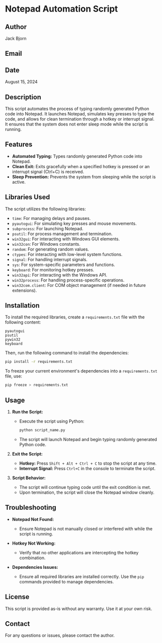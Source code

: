 # Notepad Automation Script

## Author
Jack Bjorn

## Email

## Date
August 15, 2024

## Description
This script automates the process of typing randomly generated Python code into Notepad. It launches Notepad, simulates key presses to type the code, and allows for clean termination through a hotkey or interrupt signal. It ensures that the system does not enter sleep mode while the script is running.

## Features
- **Automated Typing:** Types randomly generated Python code into Notepad.
- **Clean Exit:** Exits gracefully when a specified hotkey is pressed or an interrupt signal (Ctrl+C) is received.
- **Sleep Prevention:** Prevents the system from sleeping while the script is active.

## Libraries Used
The script utilizes the following libraries:
- `time`: For managing delays and pauses.
- `pyautogui`: For simulating key presses and mouse movements.
- `subprocess`: For launching Notepad.
- `psutil`: For process management and termination.
- `win32gui`: For interacting with Windows GUI elements.
- `win32con`: For Windows constants.
- `random`: For generating random values.
- `ctypes`: For interacting with low-level system functions.
- `signal`: For handling interrupt signals.
- `sys`: For system-specific parameters and functions.
- `keyboard`: For monitoring hotkey presses.
- `win32api`: For interacting with the Windows API.
- `win32process`: For handling process-specific operations.
- `win32com.client`: For COM object management (if needed in future extensions).

## Installation

To install the required libraries, create a `requirements.txt` file with the following content:

```
pyautogui
psutil
pywin32
keyboard
```

Then, run the following command to install the dependencies:

```bash
pip install -r requirements.txt
```

To freeze your current environment's dependencies into a `requirements.txt` file, use:

```bash
pip freeze > requirements.txt
```

## Usage

1. **Run the Script:**
   - Execute the script using Python:
     ```bash
     python script_name.py
     ```
   - The script will launch Notepad and begin typing randomly generated Python code.

2. **Exit the Script:**
   - **Hotkey:** Press `Shift + Alt + Ctrl + C` to stop the script at any time.
   - **Interrupt Signal:** Press `Ctrl+C` in the console to terminate the script.

3. **Script Behavior:**
   - The script will continue typing code until the exit condition is met.
   - Upon termination, the script will close the Notepad window cleanly.

## Troubleshooting

- **Notepad Not Found:**
  - Ensure Notepad is not manually closed or interfered with while the script is running.
  
- **Hotkey Not Working:**
  - Verify that no other applications are intercepting the hotkey combination.
  
- **Dependencies Issues:**
  - Ensure all required libraries are installed correctly. Use the `pip` commands provided to manage dependencies.

## License
This script is provided as-is without any warranty. Use it at your own risk.

## Contact
For any questions or issues, please contact the author.